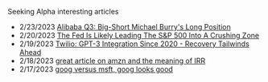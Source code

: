 
Seeking Alpha interesting articles

* 2/23/2023 [Alibaba Q3: Big-Short Michael Burry's Long Position](https://seekingalpha.com/article/4581018-alibaba-q3-preview-big-short-michael-burrys-long-position)
* 2/20/2023 [The Fed Is Likely Leading The S&P 500 Into A Crushing Zone](https://seekingalpha.com/article/4579934-the-fed-is-likely-leading-the-s-and-p-500-into-a-crushing-zone)
* 2/19/2023 [Twilio: GPT-3 Integration Since 2020 - Recovery Tailwinds Ahead](https://seekingalpha.com/article/4579514-twilio-gpt-3-integration-since-2020-recovery-tailwinds-ahead)
* 2/18/2023 [great article on amzn and the meaning of IRR](https://seekingalpha.com/article/4579611-amazon-higher-rates-mean-trouble-ahead)
* 2/17/2023 [goog versus msft, goog looks good](https://seekingalpha.com/article/4579046-google-vs-microsoft-one-of-these-ai-champions-has-3x-better-return-potential)
